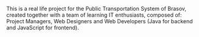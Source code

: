 This is a real life project for the Public Transportation System of Brasov, created together with a team of learning IT enthusiasts, composed of: Project Managers, Web Designers and Web Developers (Java for backend and JavaScript for frontend).
